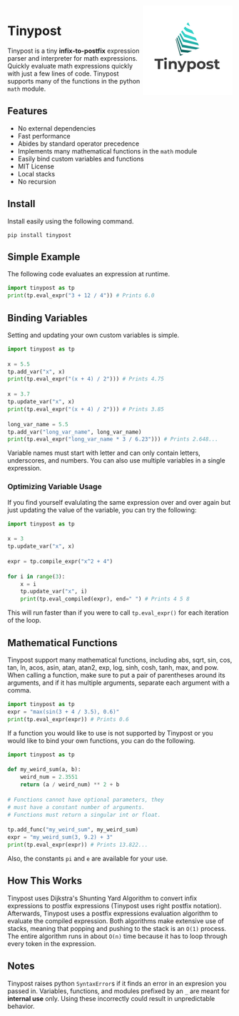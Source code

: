 <img alt="Tinypost logo" src="static/logo.png" align="right"/>

# Tinypost

Tinypost is a tiny **infix-to-postfix** expression parser and interpreter for
math expressions. Quickly evaluate math expressions quickly with just a few lines of
code. Tinypost supports many of the functions in the
python `math` module.

## Features

- No external dependencies
- Fast performance
- Abides by standard operator precedence
- Implements many mathematical functions in the `math` module
- Easily bind custom variables and functions
- MIT License
- Local stacks
- No recursion

## Install

Install easily using the following command.

```
pip install tinypost
```

## Simple Example

The following code evaluates an expression at runtime.

```python
import tinypost as tp
print(tp.eval_expr("3 + 12 / 4")) # Prints 6.0
```

## Binding Variables

Setting and updating your own custom variables is simple.

```python
import tinypost as tp

x = 5.5
tp.add_var("x", x)
print(tp.eval_expr("(x + 4) / 2"))) # Prints 4.75

x = 3.7
tp.update_var("x", x)
print(tp.eval_expr("(x + 4) / 2"))) # Prints 3.85

long_var_name = 5.5
tp.add_var("long_var_name", long_var_name)
print(tp.eval_expr("long_var_name * 3 / 6.23"))) # Prints 2.648...
```

Variable names must start with letter and can only contain letters, underscores,
and numbers. You can also use multiple variables in a single expression.

### Optimizing Variable Usage

If you find yourself evalulating the same expression over and over again
but just updating the value of the variable, you can try the following:

```python
import tinypost as tp

x = 3
tp.update_var("x", x)

expr = tp.compile_expr("x^2 + 4")

for i in range(3):
	x = i
	tp.update_var("x", i)
	print(tp.eval_compiled(expr), end=" ") # Prints 4 5 8
```

This will run faster than if you were to call `tp.eval_expr()` for each
iteration of the loop.

## Mathematical Functions

Tinypost support many mathematical functions, including abs, sqrt, sin, cos,
tan, ln, acos, asin, atan, atan2, exp, log, sinh, cosh, tanh, max, and pow.
When calling a function, make sure to put a pair of parentheses around its
arguments, and if it has multiple arguments, separate each argument with a comma.

```python
import tinypost as tp
expr = "max(sin(3 + 4 / 3.5), 0.6)"
print(tp.eval_expr(expr)) # Prints 0.6
```

If a function you would like to use is not supported by Tinypost or you would
like to bind your own functions, you can do the following.

```python
import tinypost as tp

def my_weird_sum(a, b):
    weird_num = 2.3551
    return (a / weird_num) ** 2 + b

# Functions cannot have optional parameters, they
# must have a constant number of arguments.
# Functions must return a singular int or float.

tp.add_func("my_weird_sum", my_weird_sum)
expr = "my_weird_sum(3, 9.2) + 3"
print(tp.eval_expr(expr)) # Prints 13.822...
```

Also, the constants `pi` and `e` are available for your use.

## How This Works

Tinypost uses Dijkstra's Shunting Yard Algorithm to convert infix expressions
to postfix expressions (Tinypost uses right postfix notation). Afterwards, Tinypost
uses a postfix expressions evaluation algorithm to evaluate the compiled expression.
Both algorithms make extensive use of stacks, meaning that popping and pushing to the
stack is an `O(1)` process. The entire algorithm runs in about `O(n)` time
because it has to loop through every token in the expression.

## Notes

Tinypost raises python `SyntaxError`s if it finds an error in an expresion
you passed in. Variables, functions, and modules prefixed by an `_` are
meant for **internal use** only. Using these incorrectly could result in
unpredictable behavior.
